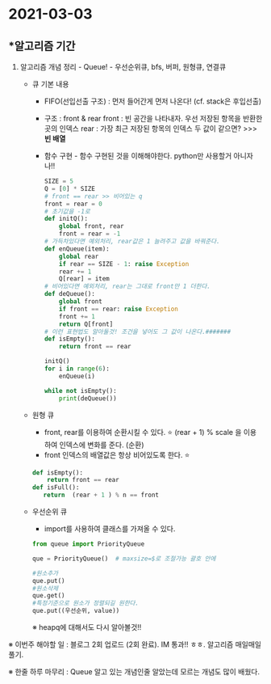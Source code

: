 # 2021-03-03

## *알고리즘 기간

1. 알고리즘 개념 정리 - Queue! - 우선순위큐, bfs, 버퍼, 원형큐, 연결큐

   - 큐 기본 내용

     - FIFO(선입선출 구조) : 먼저 들어간게 먼저 나온다! (cf. stack은 후입선출)

     - 구조 : front & rear 
       front : 빈 공간을 나타내자. 우선 저장된 항목을 반환한 곳의 인덱스
       rear : 가장 최근 저장된 항목의 인덱스
       두 값이 같으면?  >>> **빈 배열**

     - 함수 구현 - 함수 구현된 것을 이해해야한다. python만 사용할거 아니자나!!

       ```python
       SIZE = 5
       Q = [0] * SIZE
       # front == rear >> 비어있는 q
       front = rear = 0
       # 초기값을 -1로
       def initQ():
           global front, rear
           front = rear = -1
       # 가득차있다면 예외처리, rear값은 1 늘려주고 값을 바꿔준다.
       def enQueue(item):
           global rear
           if rear == SIZE - 1: raise Exception
           rear += 1
           Q[rear] = item
       # 비어있다면 예외처리, rear는 그대로 front만 1 더한다.
       def deQueue():
           global front
           if front == rear: raise Exception
           front += 1
           return Q[front]
       # 이런 표현법도 알아둘것! 조건을 넣어도 그 값이 나온다.#######
       def isEmpty():
           return front == rear
       
       initQ()
       for i in range(6):
           enQueue(i)
       
       while not isEmpty():
           print(deQueue())
       ```

   - 원형 큐

     - front, rear를 이용하여 순환시킬 수 있다. :star:
       (rear + 1) % scale 을 이용하여 인덱스에 변화를 준다. (순환)
     - front 인덱스의 배열값은 항상 비어있도록 한다. :star:

     ```python
     def isEmpty():
         return front == rear
     def isFull():
     	return  (rear + 1 ) % n == front
     ```

   - 우선순위 큐

     - import를 사용하여 클래스를 가져올 수 있다.

     ```python
     from queue import PriorityQueue
     
     que = PriorityQueue()  # maxsize=$로 조절가능 괄호 안에
     
     #원소추가
     que.put()
     #원소삭제
     que.get()
     #특정기준으로 원소가 정렬되길 원한다.
     que.put((우선순위, value))
     ```

     ※ heapq에 대해서도 다시 알아볼것!!

※ 이번주 해야할 일
:  블로그 2회 업로드 (2회 완료). IM 통과!! ㅎㅎ. 알고리즘 매일매일 풀기.

※ 한줄 하루 마무리
: Queue 알고 있는 개념인줄 알았는데 모르는 개념도 많이 배웠다.



